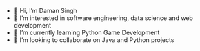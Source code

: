 - 👋 Hi, I’m Daman Singh
- 👀 I’m interested in software engineering, data science and web development
- 🌱 I’m currently learning Python Game Development
- 💞️ I’m looking to collaborate on Java and Python projects


<!---
damansingh98/damansingh98 is a ✨ special ✨ repository because its `README.md` (this file) appears on your GitHub profile.
You can click the Preview link to take a look at your changes.
--->
